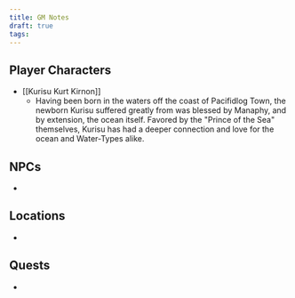 ```yaml
---
title: GM Notes
draft: true
tags:
---
```

## Player Characters
- [[Kurisu Kurt Kirnon]]
	- Having been born in the waters off the coast of Pacifidlog Town, the newborn Kurisu suffered greatly from  was blessed by Manaphy, and by extension, the ocean itself. Favored by the "Prince of the Sea" themselves, Kurisu has had a deeper connection and love for the ocean and Water-Types alike. 

## NPCs
- 

## Locations
- 

## Quests
- 
